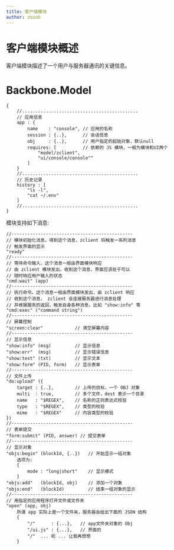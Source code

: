 ```yaml
---
title: 客户端模块
author: zozoh
---
```


# 客户端模块概述

客户端模块描述了一个用户与服务器通讯的关键信息。

# Backbone.Model

    {
        //............................................
        // 应用信息
        app : {
            name    : "console", // 应用的名称
            session : {..},      // 会话信息
            obj     : {..},      // 用户指定的起始对象，默认null
            requires: [          // 依赖的 JS 模块，一般为模块和UI两个
                "model/zclient", 
                "ui/console/console""
            ]    
        }
        //............................................
        // 历史记录
        history : [
            "ls -l",
            "cat ~/.env"
        ]
        //............................................
    }

模块支持如下消息:

    //----------------------------------------------
    // 模块初始化消息。得到这个消息，zclient 将触发一系列消息
    // 触发界面的显示
    "ready"
    //----------------------------------------------
    // 等待命令输入，这个消息一般由界面模块响应
    // 由 zclient 模块发出，收到这个消息，界面应该处于可以
    // 随时响应用户输入的状态
    "cmd:wait" (app)
    //----------------------------------------------
    // 执行命令。这个消息一般由界面模块发出，由 zclient 响应
    // 收到这个消息， zclient 会连接服务器进行消息处理
    // 并根据服务的返回，触发自身各种消息，比如 "show:info" 等
    "cmd:exec" ("command string")
    //----------------------------------------------
    // 屏幕控制
    "screen:clear"            // 清空屏幕内容
    //----------------------------------------------
    // 显示信息
    "show:info" (msg)         // 显示信息
    "show:err"  (msg)         // 显示错误信息
    "show:text" (txt)         // 显示文本
    "show:form" (PID, form)   // 显示表单
    //----------------------------------------------
    // 文件上传
    "do:upload" ({
        target : {..},        // 上传的目标，一个 OBJ 对象
        multi  : true,        // 多个文件，dest 表示一个目录
        name   : "$REGEX",    // 名称的正则表达式校验
        type   : "$REGEX",    // 类型的校验
        mime   : "$REGEX"     // 内容类型的校验
    })
    //----------------------------------------------
    // 表单提交
    "form:submit" (PID, answer) // 提交表单
    //----------------------------------------------
    // 显示对象
    "objs:begin" (blockId, {..})   // 开始显示一组对象
        选项为:
        {
            mode : "long|short"    // 显示模式
        }
    "objs:add"   (blockId, obj)    // 添加一个对象
    "objs:end"   (blockId)         // 结束一组对象的显示
    //----------------------------------------------
    // 用指定的应用程序打开文件或文件夹
    "open" (app, obj)
        所谓 app 实际上是一个文件夹，服务器会给出下面的 JSON 结构
        {
            "/"      : {...},   // app文件夹对象的 Obj
            "/ui.js" : {...},   // 界面的 
            "/"  ... 呃 ... 让我再想想
        }







    





















